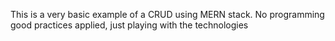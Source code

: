 This is a very basic example of a CRUD using MERN stack. No programming good practices applied, just playing with the technologies
